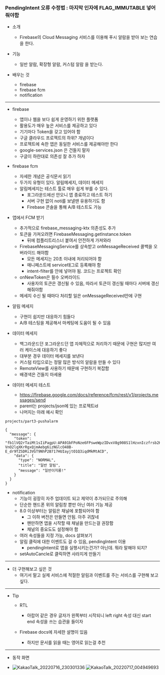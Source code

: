 
### PendingIntent 오류 수정법 : 마지막 인자에 FLAG_IMMUTABLE 넣어줘야함

- 소개
	- Firebase의 Cloud Messaging 서비스를 이용해 푸시 알람을 받아 보는 연습을 한다.

- 기능
	- 일반 알람, 확장형 알람, 커스텀 알람 을 받는다. 

- 배우는 것
	- firebase
	- firebase fcm
	- notification

---

- firebase
	- 앱이나 웹을 보다 쉽게 운영하기 위한 플랫폼
	- 활용도가 매우 높은 서비스를 제공하고 있다
	- 기기마다 Token을 갖고 있어야 함 
	- 구글 클라우드 프로젝트의 하위? 개념이다
	- 프로젝트에 속한 앱은 동일한 서비스를 제공해야만 한다
	- google-services.json 은 건들지 말자
	- 구글이 하란대로 의존성 잘 추가 하자

- firebase fcm
	- 자세한 개념은 공식문서 읽기
	- 두가지 유형이 있다. 알림메세지, 데이터 메세지
	- 알림메세지는 테스트 툴로 매우 쉽게 부를 수 있다.
		- 포그라운드에선 안오니 앱 종료하고 테스트 하기
		- 서버 구현 없이 noti를 보낼땐 유용하기도 함
		- Firebase 콘솔을 통해 A/B 테스트도 가능

- 앱에서 FCM 받기
	- 추가적으로 firebase_messaging-ktx 의존성도 추가
	- 토큰을 가져오려면 FirebaseMessaging.getInstance.token
		- 뒤에 컴플리트리스너 붙여서 안전하게 가져와라
	- FirebaseMessagingService를 상속받고 onMessageReceived 콜백을 오버라이드 해야함
		- 모든 메세지는 20초 이내에 처리되어야 함
		- 매니페스트에 service태그로 등록해야 함
		- intent-filter를 안에 넣어야 됨. 코드는 프로젝트 확인
	- onNewToken은 필수 오버라이드
		- 사용자의 토큰은 갱신될 수 있음, 따라서 토큰이 갱신될 때마다 서버에 갱신해줘야함
	- 메세지 수신 될 때마다 처리할 일은 onMessageReceived안에 구현


- 알림 메세지
	- 구현이 쉽지만 대응하기 힘들다
	- A/B 테스팅을 제공해서 마케팅에 도움이 될 수 있음

- 데이터 메세지
	- 백그라운드던 포그라운드던 앱 자체적으로 처리하기 때문에 구현은 많지만 여러 케이스에 대응하기 좋다
	- 대부분 경우 데이터 메세지를 보낸다
	- 커스텀 타입으로는 정말 많은 방식의 알람을 만들 수 있다
	- RemoteView를 사용하기 때문에 구현하기 복잡함
	- 배경색은 건들지 마세용

- 데이터 메세지 테스트
	- https://firebase.google.com/docs/reference/fcm/rest/v1/projects.messages/send
	- parent는 projects/json에 있는 프로젝트id
	- 나머지는 아래 예시 확인

```
projects/part3-pushalarm

{
  "message": {
    "token": "fb1lVQ2rTaiMt1sIiPagpU:APA91bFPoNze6FPsweWpzIDvxV8g908S1lHzxnIczfrsb2HvFn_E7EcAqX6QkkS-VnO2lqXKrRgxQjmAebg6izNGlcO48B-E_dr9TZSDRi3VGT9NhP2B717HUIayjtO1Q3iqdMkMtACD",
    "data": {
      "type": "NORMAL",
      "title": "일반 알림",
      "message": "일반이지롱!"
    }
  }
}

```

- notification
	- 기능이 굉장히 자주 업데이트 되고 제약이 추가되므로 주의해
	- 단순한 핸드폰 위의 알림창 뿐만 아닌 여러 기능 제공
	- 8.0 이상부터는 알림은 채널에 포함되어야 함
		- 그 이하 버전은 만들면 안됨. 아주 귀찮네
		- 왠만하면 앱을 시작할 때 채널을 만드는걸 권장함
		- 채널의 중요도도 설정해야 함
	- 여러 속성들을 지정 가능, docs 살펴보기
	- 알림 클릭에 대한 이벤트도 걸 수 있음, pendingIntent 이용
		- pendingIntent로 앱을 실행시키는건가? 아닌데. 뭐라 말해야 되지?
	- setAutoCancle로 클릭하면 사라지게 만들기

---

- 더 구현해보고 싶은 것
	- 여기서 말고 실제 서비스에 적절한 알림과 이벤트를 주는 서비스를 구현해 보고 싶다.

---

- Tip
	- RTL
		- 아랍어 같은 경우 글자가 왼쪽부터 시작되니 left right 속성 대신 start end 속성을 쓰는 습관을 들이자

	- Firebase docs에 자세한 설명이 있음
		- 하지만 문서를 읽을 때는 영어로 읽는걸 추천
---

- 동작 화면
   
- ![KakaoTalk_20220716_230301336](https://user-images.githubusercontent.com/68932465/179362428-4a9215b3-b76d-491f-b023-5a8120034f70.jpg)
![KakaoTalk_20220717_004949693](https://user-images.githubusercontent.com/68932465/179362430-c78015bb-3c97-483c-b25a-e819ed962db9.jpg)
